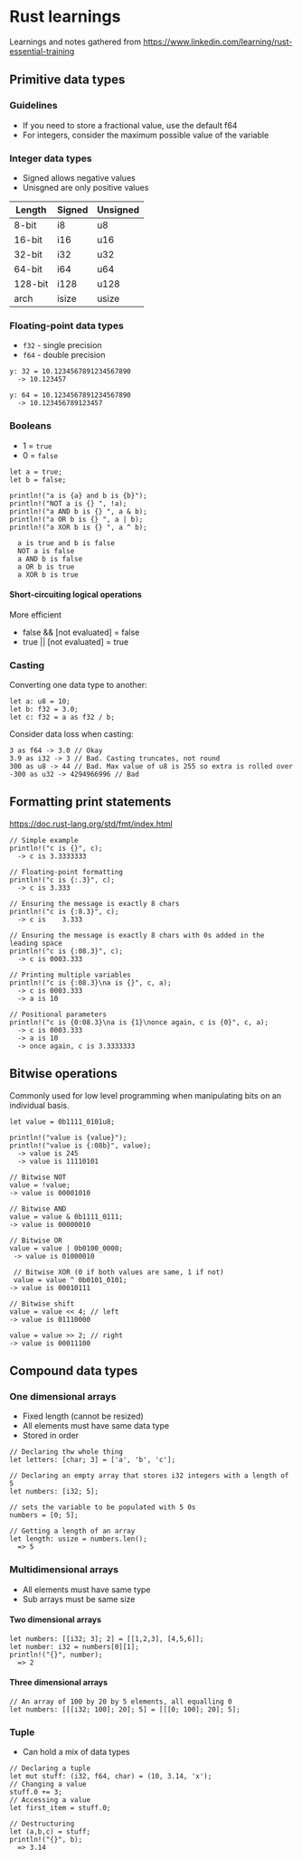 # Rust learnings
Learnings and notes gathered from https://www.linkedin.com/learning/rust-essential-training

## Primitive data types

### Guidelines
- If you need to store a fractional value, use the default f64
- For integers, consider the maximum possible value of the variable

### Integer data types
- Signed allows negative values
- Unisgned are only positive values

| Length  | Signed | Unsigned |
|-------- |--------|----------|
| 8-bit   | i8     | u8       |
| 16-bit  | i16    | u16      |
| 32-bit  | i32    | u32      |
| 64-bit  | i64    | u64      |
| 128-bit | i128   | u128     |
| arch    | isize  | usize    |

### Floating-point data types
- `f32` - single precision
- `f64` - double precision

```
y: 32 = 10.1234567891234567890
  -> 10.123457

y: 64 = 10.1234567891234567890
  -> 10.123456789123457
```

### Booleans
- 1 = `true`
- 0 = `false`

```
let a = true;
let b = false;

println!("a is {a} and b is {b}");
println!("NOT a is {} ", !a);
println!("a AND b is {} ", a & b);
println!("a OR b is {} ", a | b);
println!("a XOR b is {} ", a ^ b);

  a is true and b is false
  NOT a is false 
  a AND b is false 
  a OR b is true 
  a XOR b is true 
```

#### Short-circuiting logical operations
More efficient 

- false && [not evaluated] = false
- true || [not evaluated] = true

### Casting
Converting one data type to another:

```
let a: u8 = 10;
let b: f32 = 3.0;
let c: f32 = a as f32 / b;
```

Consider data loss when casting:
```
3 as f64 -> 3.0 // Okay
3.9 as i32 -> 3 // Bad. Casting truncates, not round
300 as u8 -> 44 // Bad. Max value of u8 is 255 so extra is rolled over
-300 as u32 -> 4294966996 // Bad
```

## Formatting print statements
https://doc.rust-lang.org/std/fmt/index.html

```
// Simple example
println!("c is {}", c);
  -> c is 3.3333333

// Floating-point formatting
println!("c is {:.3}", c);
  -> c is 3.333

// Ensuring the message is exactly 8 chars
println!("c is {:8.3}", c);
  -> c is    3.333

// Ensuring the message is exactly 8 chars with 0s added in the leading space
println!("c is {:08.3}", c);
  -> c is 0003.333

// Printing multiple variables
println!("c is {:08.3}\na is {}", c, a);
  -> c is 0003.333
  -> a is 10

// Positional parameters
println!("c is {0:08.3}\na is {1}\nonce again, c is {0}", c, a);
  -> c is 0003.333
  -> a is 10
  -> once again, c is 3.3333333
```

## Bitwise operations
Commonly used for low level programming when manipulating bits on an individual basis.

```
let value = 0b1111_0101u8;

println!("value is {value}");
println!("value is {:08b}", value);
  -> value is 245
  -> value is 11110101

// Bitwise NOT
value = !value;
-> value is 00001010

// Bitwise AND
value = value & 0b1111_0111;
-> value is 00000010

// Bitwise OR
value = value | 0b0100_0000;
 -> value is 01000010

 // Bitwise XOR (0 if both values are same, 1 if not)
 value = value ^ 0b0101_0101;
-> value is 00010111

// Bitwise shift
value = value << 4; // left
-> value is 01110000

value = value >> 2; // right
-> value is 00011100
```

## Compound data types

### One dimensional arrays
- Fixed length (cannot be resized)
- All elements must have same data type
- Stored in order

```
// Declaring thw whole thing
let letters: [char; 3] = ['a', 'b', 'c']; 

// Declaring an empty array that stores i32 integers with a length of 5
let numbers: [i32; 5];

// sets the variable to be populated with 5 0s
numbers = [0; 5];

// Getting a length of an array
let length: usize = numbers.len();
  => 5
```

### Multidimensional arrays
- All elements must have same type
- Sub arrays must be same size

#### Two dimensional arrays
```
let numbers: [[i32; 3]; 2] = [[1,2,3], [4,5,6]];
let number: i32 = numbers[0][1];
println!("{}", number);
  => 2
```

#### Three dimensional arrays
```
// An array of 100 by 20 by 5 elements, all equalling 0
let numbers: [[[i32; 100]; 20]; 5] = [[[0; 100]; 20]; 5];
```

### Tuple
- Can hold a mix of data types

```
// Declaring a tuple
let mut stuff: (i32, f64, char) = (10, 3.14, 'x');
// Changing a value
stuff.0 += 3;
// Accessing a value
let first_item = stuff.0;

// Destructuring
let (a,b,c) = stuff;
println!("{}", b);
  => 3.14
```